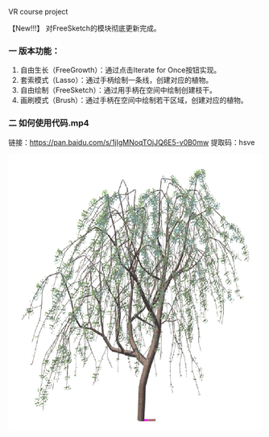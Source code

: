 VR course project

【New!!!】 对FreeSketch的模块彻底更新完成。

### 一 版本功能：
1. 自由生长（FreeGrowth）：通过点击Iterate for Once按钮实现。
2. 套索模式（Lasso）：通过手柄绘制一条线，创建对应的植物。
3. 自由绘制（FreeSketch）：通过用手柄在空间中绘制创建枝干。
4. 画刷模式（Brush）：通过手柄在空间中绘制若干区域，创建对应的植物。

### 二 如何使用代码.mp4
链接：https://pan.baidu.com/s/1jIgMNoqTOjJQ6E5-v0B0mw 
提取码：hsve 

<div align=center><img width="600" height="550" src="https://github.com/RyuZhihao123/VR_Tree_Modeling/blob/master/screenshot0.png"/></div>
